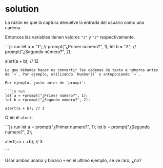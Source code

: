 # solution

La razón es que la captura devuelve la entrada del usuario como una cadena.

Entonces las variables tienen valores `"1"` y `"2"` respectivamente.

\`\`\`js run let a = "1"; // prompt\("¿Primer número?", 1\); let b = "2"; // prompt\("¿Segundo número?", 2\);

alert\(a + b\); // 12

```text
Lo que debemos hacer es convertir las cadenas de texto a números antes de `+`. Por ejemplo, utilizando `Number()` o anteponiendo `+`.

Por ejemplo, justo antes de `prompt`:

```js run
let a = +prompt("¿Primer número?", 1);
let b = +prompt("¿Segundo número?", 2);

alert(a + b); // 3
```

O en el `alert`:

\`\`\`js run let a = prompt\("¿Primer número?", 1\); let b = prompt\("¿Segundo número?", 2\);

alert\(+a + +b\); // 3

\`\`\`

Usar ambos unario y binario `+` en el último ejemplo, se ve raro, ¿no?

